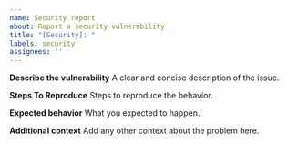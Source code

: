 ```yaml
---
name: Security report
about: Report a security vulnerability
title: "[Security]: "
labels: security
assignees: ''
---
```


**Describe the vulnerability**
A clear and concise description of the issue.

**Steps To Reproduce**
Steps to reproduce the behavior.

**Expected behavior**
What you expected to happen.

**Additional context**
Add any other context about the problem here.
